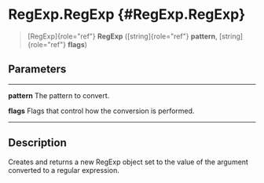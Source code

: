 RegExp.RegExp {#RegExp.RegExp}
=============

> [RegExp]{role="ref"} **RegExp** ([string]{role="ref"} **pattern**,
> [string]{role="ref"} **flags**)

Parameters
----------

  ------------- -----------------------------------------------------
  **pattern**   The pattern to convert.

  **flags**     Flags that control how the conversion is performed.
  ------------- -----------------------------------------------------

Description
-----------

Creates and returns a new RegExp object set to the value of the argument
converted to a regular expression.
